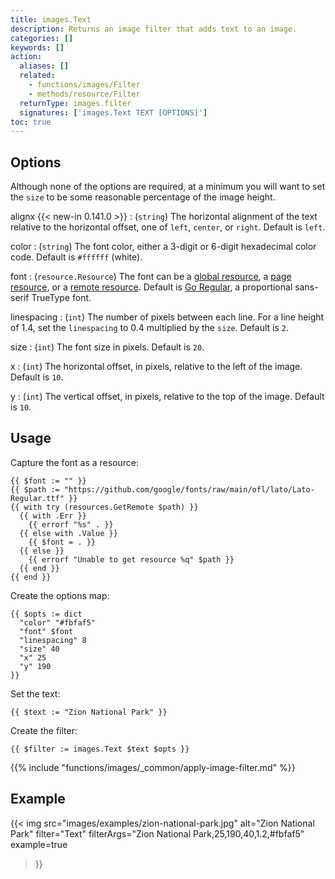 ```yaml
---
title: images.Text
description: Returns an image filter that adds text to an image.
categories: []
keywords: []
action:
  aliases: []
  related:
    - functions/images/Filter
    - methods/resource/Filter
  returnType: images.filter
  signatures: ['images.Text TEXT [OPTIONS]']
toc: true
---
```


## Options

Although none of the options are required, at a minimum you will want to set the `size` to be some reasonable percentage of the image height.

alignx
 {{< new-in 0.141.0 >}}
: (`string`) The horizontal alignment of the text relative to the horizontal offset, one of `left`, `center`, or `right`. Default is `left`.

color
: (`string`) The font color, either a 3-digit or 6-digit hexadecimal color code. Default is `#ffffff` (white).

font
: (`resource.Resource`) The font can be a [global resource], a [page resource], or a [remote resource]. Default is [Go Regular], a proportional sans-serif TrueType font.

[Go Regular]: https://go.dev/blog/go-fonts#sans-serif

linespacing
: (`int`) The number of pixels between each line. For a line height of 1.4, set the `linespacing` to 0.4 multiplied by the `size`. Default is `2`.

size
: (`int`) The font size in pixels. Default is `20`.

x
: (`int`) The horizontal offset, in pixels, relative to the left of the image. Default is `10`.

y
: (`int`) The vertical offset, in pixels, relative to the top of the image. Default is `10`.

[global resource]: /getting-started/glossary/#global-resource
[page resource]: /getting-started/glossary/#page-resource
[remote resource]: /getting-started/glossary/#remote-resource

## Usage

Capture the font as a resource:

```go-html-template
{{ $font := "" }}
{{ $path := "https://github.com/google/fonts/raw/main/ofl/lato/Lato-Regular.ttf" }}
{{ with try (resources.GetRemote $path) }}
  {{ with .Err }}
    {{ errorf "%s" . }}
  {{ else with .Value }}
    {{ $font = . }}
  {{ else }}
    {{ errorf "Unable to get resource %q" $path }}
  {{ end }}
{{ end }}
```

Create the options map:

```go-html-template
{{ $opts := dict
  "color" "#fbfaf5"
  "font" $font
  "linespacing" 8
  "size" 40
  "x" 25
  "y" 190
}}
```

Set the text:

```go-html-template
{{ $text := "Zion National Park" }}
```

Create the filter:

```go-html-template
{{ $filter := images.Text $text $opts }}
```

{{% include "functions/images/_common/apply-image-filter.md" %}}

## Example

{{< img
  src="images/examples/zion-national-park.jpg"
  alt="Zion National Park"
  filter="Text"
  filterArgs="Zion National Park,25,190,40,1.2,#fbfaf5"
  example=true
>}}

